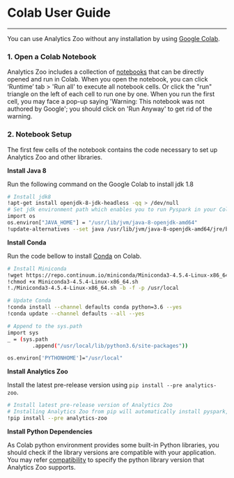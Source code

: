 # Colab User Guide

---

You can use Analytics Zoo without any installation by using  [Google Colab](https://colab.research.google.com/).

### **1. Open a Colab Notebook**

Analytics Zoo includes a collection of [notebooks](./notebooks.md) that can be directly opened and run in Colab. When you open the notebook, you can click ‘Runtime’ tab > 'Run all' to execute all notebook cells. Or click the "run" triangle on the left of each cell to run one by one. When you run the first cell, you may face a pop-up saying 'Warning: This notebook was not authored by Google'; you should click on 'Run Anyway' to get rid of the warning. 

### **2. Notebook Setup**

The first few cells of the notebook contains the code necessary to set up Analytics Zoo and other libraries.

**Install Java 8**

Run the following command on the Google Colab to install jdk 1.8

```bash
# Install jdk8
!apt-get install openjdk-8-jdk-headless -qq > /dev/null
# Set jdk environment path which enables you to run Pyspark in your Colab environment.
import os
os.environ["JAVA_HOME"] = "/usr/lib/jvm/java-8-openjdk-amd64"
!update-alternatives --set java /usr/lib/jvm/java-8-openjdk-amd64/jre/bin/java
```

**Install Conda**

Run the code bellow to install [Conda](https://docs.conda.io/en/latest/) on Colab.

```bash
# Install Miniconda
!wget https://repo.continuum.io/miniconda/Miniconda3-4.5.4-Linux-x86_64.sh
!chmod +x Miniconda3-4.5.4-Linux-x86_64.sh
!./Miniconda3-4.5.4-Linux-x86_64.sh -b -f -p /usr/local

# Update Conda
!conda install --channel defaults conda python=3.6 --yes
!conda update --channel defaults --all --yes

# Append to the sys.path
import sys
_ = (sys.path
        .append("/usr/local/lib/python3.6/site-packages"))

os.environ['PYTHONHOME']="/usr/local"
```

**Install Analytics Zoo**

Install the latest pre-release version using `pip install --pre analytics-zoo`. 
```bash
# Install latest pre-release version of Analytics Zoo 
# Installing Analytics Zoo from pip will automatically install pyspark, bigdl, and their dependencies.
!pip install --pre analytics-zoo
```

**Install Python Dependencies**

As Colab python environment provides some built-in Python libraries, you should check if the library versions are compatible with your application. You may refer [compatibility](./python.md) to specify the python library version that Analytics Zoo supports.
